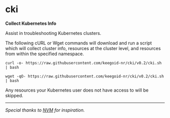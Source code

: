 # cki

**Collect Kubernetes Info**

Assist in troubleshooting Kubernetes clusters.

The following cURL or Wget commands will download and run a script which will collect cluster info, resources at the cluster level, and resources from within the specified namespace.

```
curl -o- https://raw.githubusercontent.com/keegoid-nr/cki/v0.2/cki.sh | bash
```

```
wget -qO- https://raw.githubusercontent.com/keegoid-nr/cki/v0.2/cki.sh | bash
```

Any resources your Kubernetes user does not have access to will be skipped.

---

*Special thanks to [NVM](https://github.com/nvm-sh/nvm) for inspiration.*
